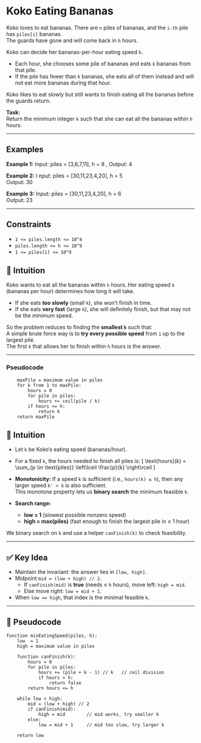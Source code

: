 # Koko Eating Bananas

Koko loves to eat bananas. There are `n` piles of bananas, and the `i-th` pile has `piles[i]` bananas.  
The guards have gone and will come back in `h` hours.

Koko can decide her bananas-per-hour eating speed `k`.  
- Each hour, she chooses some pile of bananas and eats `k` bananas from that pile.  
- If the pile has fewer than `k` bananas, she eats all of them instead and will not eat more bananas during that hour.  

Koko likes to eat slowly but still wants to finish eating all the bananas before the guards return.

**Task:**  
Return the minimum integer `k` such that she can eat all the bananas within `h` hours.

---

## Examples

**Example 1:** Input: piles = [3,6,7,11], h = 8 , Output: 4

**Example 2:** I
nput: piles = [30,11,23,4,20], h = 5  
Output: 30


**Example 3:** 
Input: piles = [30,11,23,4,20], h = 6  
Output: 23


---

## Constraints
- `1 <= piles.length <= 10^4`
- `piles.length <= h <= 10^9`
- `1 <= piles[i] <= 10^9`

## 🧠 Intuition  
Koko wants to eat all the bananas within `h` hours. Her eating speed `k` (bananas per hour) determines how long it will take.  

- If she eats **too slowly** (small `k`), she won’t finish in time.  
- If she eats **very fast** (large `k`), she will definitely finish, but that may not be the *minimum* speed.  

So the problem reduces to finding the **smallest `k`** such that:  
A simple brute force way is to **try every possible speed** from `1` up to the largest pile.  
The first `k` that allows her to finish within `h` hours is the answer.  

---
### Pseudocode
```function minEatingSpeed(piles, h):
    maxPile = maximum value in piles
    for k from 1 to maxPile:
        hours = 0
        for pile in piles:
            hours += ceil(pile / k)
        if hours <= h:
            return k
    return maxPile   
```

## 🧠 Intuition

- Let `k` be Koko’s eating speed (bananas/hour).
- For a fixed `k`, the hours needed to finish all piles is:
  \[
  \text{hours}(k) = \sum_{p \in \text{piles}} \left\lceil \frac{p}{k} \right\rceil
  \]
- **Monotonicity:** If a speed `k` is sufficient (i.e., `hours(k) ≤ h`), then any larger speed `k' > k` is also sufficient.  
  This monotone property lets us **binary search** the minimum feasible `k`.

- **Search range:**  
  - **low = 1** (slowest possible nonzero speed)  
  - **high = max(piles)** (fast enough to finish the largest pile in ≤ 1 hour)

We binary search on `k` and use a helper `canFinish(k)` to check feasibility.

---

## ✅ Key Idea

- Maintain the invariant: the answer lies in `[low, high]`.
- Midpoint `mid = (low + high) // 2`.
  - If `canFinish(mid)` is **true** (needs ≤ `h` hours), move left: `high = mid`.
  - Else move right: `low = mid + 1`.
- When `low == high`, that index is the minimal feasible `k`.

---

## 🧩 Pseudocode
```
function minEatingSpeed(piles, h):
    low  = 1
    high = maximum value in piles

    function canFinish(k):
        hours = 0
        for pile in piles:
            hours += (pile + k - 1) // k   // ceil division
            if hours > h:
                return false
        return hours <= h

    while low < high:
        mid = (low + high) // 2
        if canFinish(mid):
            high = mid        // mid works, try smaller k
        else:
            low = mid + 1     // mid too slow, try larger k

    return low
```

